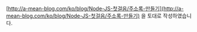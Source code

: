 [http://a-mean-blog.com/ko/blog/Node-JS-첫걸음/주소록-만들기](http://a-mean-blog.com/ko/blog/Node-JS-첫걸음/주소록-만들기) 을 토대로 작성하였습니다.
